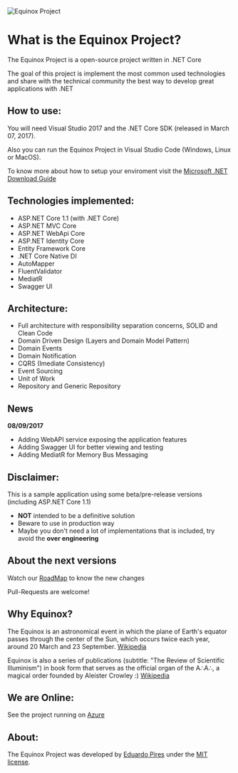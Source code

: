 <img src="http://www.eduardopires.net.br/wp-content/uploads/2016/12/EquinoxLogo.png" alt="Equinox Project"> 


What is the Equinox Project?
=====================
The Equinox Project is a open-source project written in .NET Core

The goal of this project is implement the most common used technologies and share with the technical community the best way to develop great applications with .NET

## How to use:
You will need Visual Studio 2017 and the .NET Core SDK (released in March 07, 2017).

Also you can run the Equinox Project in Visual Studio Code (Windows, Linux or MacOS).

To know more about how to setup your enviroment visit the [Microsoft .NET Download Guide](https://www.microsoft.com/net/download)

## Technologies implemented:

- ASP.NET Core 1.1 (with .NET Core)
 - ASP.NET MVC Core 
 - ASP.NET WebApi Core
 - ASP.NET Identity Core
- Entity Framework Core
- .NET Core Native DI
- AutoMapper
- FluentValidator
- MediatR
- Swagger UI

## Architecture:

- Full architecture with responsibility separation concerns, SOLID and Clean Code
- Domain Driven Design (Layers and Domain Model Pattern)
- Domain Events
- Domain Notification
- CQRS (Imediate Consistency)
- Event Sourcing
- Unit of Work
- Repository and Generic Repository

## News

**08/09/2017**
- Adding WebAPI service exposing the application features
- Adding Swagger UI for better viewing and testing
- Adding MediatR for Memory Bus Messaging

## Disclaimer:
This is a sample application using some beta/pre-release versions (including ASP.NET Core 1.1)
- **NOT** intended to be a definitive solution
- Beware to use in production way
- Maybe you don't need a lot of implementations that is included, try avoid the **over engineering**

## About the next versions
Watch our [RoadMap](https://github.com/EduardoPires/EquinoxProject/wiki/RoadMap) to know the new changes

Pull-Requests are welcome!

## Why Equinox?
The Equinox is an astronomical event in which the plane of Earth's equator passes through the center of the Sun, which occurs twice each year, around 20 March and 23 September. [Wikipedia](https://en.wikipedia.org/wiki/Equinox)

Equinox is also a series of publications (subtitle: "The Review of Scientific Illuminism") in book form that serves as the official organ of the A∴A∴, a magical order founded by Aleister Crowley :) [Wikipedia](https://en.wikipedia.org/wiki/The_Equinox)

## We are Online:
See the project running on <a href="http://equinoxproject.azurewebsites.net" target="_blank">Azure</a>

## About:
The Equinox Project was developed by [Eduardo Pires](http://eduardopires.net.br) under the [MIT license](LICENSE).
